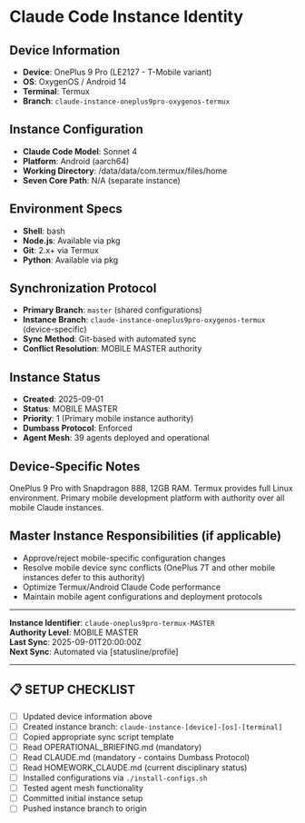 # Claude Code Instance Identity

## Device Information
- **Device**: OnePlus 9 Pro (LE2127 - T-Mobile variant)
- **OS**: OxygenOS / Android 14
- **Terminal**: Termux
- **Branch**: `claude-instance-oneplus9pro-oxygenos-termux`

## Instance Configuration
- **Claude Code Model**: Sonnet 4
- **Platform**: Android (aarch64)
- **Working Directory**: /data/data/com.termux/files/home
- **Seven Core Path**: N/A (separate instance)

## Environment Specs
- **Shell**: bash
- **Node.js**: Available via pkg
- **Git**: 2.x+ via Termux
- **Python**: Available via pkg

## Synchronization Protocol
- **Primary Branch**: `master` (shared configurations)
- **Instance Branch**: `claude-instance-oneplus9pro-oxygenos-termux` (device-specific)
- **Sync Method**: Git-based with automated sync
- **Conflict Resolution**: MOBILE MASTER authority

## Instance Status
- **Created**: 2025-09-01
- **Status**: MOBILE MASTER
- **Priority**: 1 (Primary mobile instance authority)
- **Dumbass Protocol**: Enforced
- **Agent Mesh**: 39 agents deployed and operational

## Device-Specific Notes
OnePlus 9 Pro with Snapdragon 888, 12GB RAM. Termux provides full Linux environment. Primary mobile development platform with authority over all mobile Claude instances.

## Master Instance Responsibilities (if applicable)
- Approve/reject mobile-specific configuration changes
- Resolve mobile device sync conflicts (OnePlus 7T and other mobile instances defer to this authority)
- Optimize Termux/Android Claude Code performance
- Maintain mobile agent configurations and deployment protocols

---

**Instance Identifier**: `claude-oneplus9pro-termux-MASTER`  
**Authority Level**: MOBILE MASTER  
**Last Sync**: 2025-09-01T20:00:00Z  
**Next Sync**: Automated via [statusline/profile]

---

## 📋 SETUP CHECKLIST

- [ ] Updated device information above
- [ ] Created instance branch: `claude-instance-[device]-[os]-[terminal]`
- [ ] Copied appropriate sync script template
- [ ] Read OPERATIONAL_BRIEFING.md (mandatory)
- [ ] Read CLAUDE.md (mandatory - contains Dumbass Protocol)
- [ ] Read HOMEWORK_CLAUDE.md (current disciplinary status)
- [ ] Installed configurations via `./install-configs.sh`
- [ ] Tested agent mesh functionality
- [ ] Committed initial instance setup
- [ ] Pushed instance branch to origin